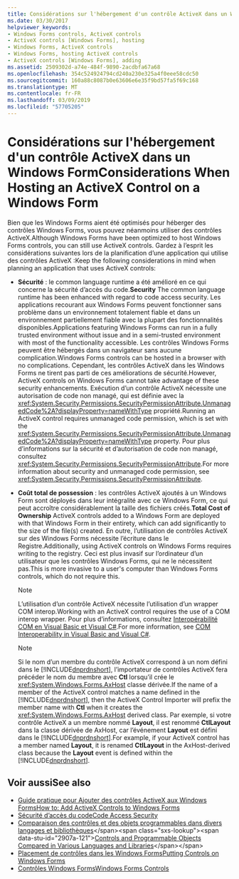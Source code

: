 ```yaml
---
title: Considérations sur l'hébergement d'un contrôle ActiveX dans un Windows Form
ms.date: 03/30/2017
helpviewer_keywords:
- Windows Forms controls, ActiveX controls
- ActiveX controls [Windows Forms], hosting
- Windows Forms, ActiveX controls
- Windows Forms, hosting ActiveX controls
- ActiveX controls [Windows Forms], adding
ms.assetid: 2509302d-a74e-484f-9890-2acdbfa67a68
ms.openlocfilehash: 354c524924794cd240a230e325a4f0eee58cdc50
ms.sourcegitcommit: 160a88c8087b0e63606e6e35f9bd57fa5f69c168
ms.translationtype: MT
ms.contentlocale: fr-FR
ms.lasthandoff: 03/09/2019
ms.locfileid: "57705205"
---
```

# <a name="considerations-when-hosting-an-activex-control-on-a-windows-form"></a><span data-ttu-id="2907a-102">Considérations sur l'hébergement d'un contrôle ActiveX dans un Windows Form</span><span class="sxs-lookup"><span data-stu-id="2907a-102">Considerations When Hosting an ActiveX Control on a Windows Form</span></span>
<span data-ttu-id="2907a-103">Bien que les Windows Forms aient été optimisés pour héberger des contrôles Windows Forms, vous pouvez néanmoins utiliser des contrôles ActiveX.</span><span class="sxs-lookup"><span data-stu-id="2907a-103">Although Windows Forms have been optimized to host Windows Forms controls, you can still use ActiveX controls.</span></span> <span data-ttu-id="2907a-104">Gardez à l’esprit les considérations suivantes lors de la planification d’une application qui utilise des contrôles ActiveX :</span><span class="sxs-lookup"><span data-stu-id="2907a-104">Keep the following considerations in mind when planning an application that uses ActiveX controls:</span></span>  
  
-   <span data-ttu-id="2907a-105">**Sécurité** : le common language runtime a été amélioré en ce qui concerne la sécurité d’accès du code.</span><span class="sxs-lookup"><span data-stu-id="2907a-105">**Security** The common language runtime has been enhanced with regard to code access security.</span></span> <span data-ttu-id="2907a-106">Les applications recourant aux Windows Forms peuvent fonctionner sans problème dans un environnement totalement fiable et dans un environnement partiellement fiable avec la plupart des fonctionnalités disponibles.</span><span class="sxs-lookup"><span data-stu-id="2907a-106">Applications featuring Windows Forms can run in a fully trusted environment without issue and in a semi-trusted environment with most of the functionality accessible.</span></span> <span data-ttu-id="2907a-107">Les contrôles Windows Forms peuvent être hébergés dans un navigateur sans aucune complication.</span><span class="sxs-lookup"><span data-stu-id="2907a-107">Windows Forms controls can be hosted in a browser with no complications.</span></span> <span data-ttu-id="2907a-108">Cependant, les contrôles ActiveX dans les Windows Forms ne tirent pas parti de ces améliorations de sécurité.</span><span class="sxs-lookup"><span data-stu-id="2907a-108">However, ActiveX controls on Windows Forms cannot take advantage of these security enhancements.</span></span> <span data-ttu-id="2907a-109">Exécution d’un contrôle ActiveX nécessite une autorisation de code non managé, qui est définie avec la <xref:System.Security.Permissions.SecurityPermissionAttribute.UnmanagedCode%2A?displayProperty=nameWithType> propriété.</span><span class="sxs-lookup"><span data-stu-id="2907a-109">Running an ActiveX control requires unmanaged code permission, which is set with the <xref:System.Security.Permissions.SecurityPermissionAttribute.UnmanagedCode%2A?displayProperty=nameWithType> property.</span></span> <span data-ttu-id="2907a-110">Pour plus d’informations sur la sécurité et d’autorisation de code non managé, consultez <xref:System.Security.Permissions.SecurityPermissionAttribute>.</span><span class="sxs-lookup"><span data-stu-id="2907a-110">For more information about security and unmanaged code permission, see <xref:System.Security.Permissions.SecurityPermissionAttribute>.</span></span>  
  
-   <span data-ttu-id="2907a-111">**Coût total de possession** : les contrôles ActiveX ajoutés à un Windows Form sont déployés dans leur intégralité avec ce Windows Form, ce qui peut accroître considérablement la taille des fichiers créés.</span><span class="sxs-lookup"><span data-stu-id="2907a-111">**Total Cost of Ownership** ActiveX controls added to a Windows Form are deployed with that Windows Form in their entirety, which can add significantly to the size of the file(s) created.</span></span> <span data-ttu-id="2907a-112">En outre, l’utilisation de contrôles ActiveX sur des Windows Forms nécessite l’écriture dans le Registre.</span><span class="sxs-lookup"><span data-stu-id="2907a-112">Additionally, using ActiveX controls on Windows Forms requires writing to the registry.</span></span> <span data-ttu-id="2907a-113">Ceci est plus invasif sur l’ordinateur d’un utilisateur que les contrôles Windows Forms, qui ne le nécessitent pas.</span><span class="sxs-lookup"><span data-stu-id="2907a-113">This is more invasive to a user's computer than Windows Forms controls, which do not require this.</span></span>  
  
    > [!NOTE]
    >  <span data-ttu-id="2907a-114">L’utilisation d’un contrôle ActiveX nécessite l’utilisation d’un wrapper COM interop.</span><span class="sxs-lookup"><span data-stu-id="2907a-114">Working with an ActiveX control requires the use of a COM interop wrapper.</span></span> <span data-ttu-id="2907a-115">Pour plus d’informations, consultez [Interopérabilité COM en Visual Basic et Visual C#](~/docs/visual-basic/programming-guide/com-interop/com-interoperability-in-net-framework-applications.md).</span><span class="sxs-lookup"><span data-stu-id="2907a-115">For more information, see [COM Interoperability in Visual Basic and Visual C#](~/docs/visual-basic/programming-guide/com-interop/com-interoperability-in-net-framework-applications.md).</span></span>  
  
    > [!NOTE]
    >  <span data-ttu-id="2907a-116">Si le nom d’un membre du contrôle ActiveX correspond à un nom défini dans le [!INCLUDE[dnprdnshort](../../../../includes/dnprdnshort-md.md)], l’importateur de contrôles ActiveX fera précéder le nom du membre avec **Ctl** lorsqu’il crée le <xref:System.Windows.Forms.AxHost> classe dérivée.</span><span class="sxs-lookup"><span data-stu-id="2907a-116">If the name of a member of the ActiveX control matches a name defined in the [!INCLUDE[dnprdnshort](../../../../includes/dnprdnshort-md.md)], then the ActiveX Control Importer will prefix the member name with **Ctl** when it creates the <xref:System.Windows.Forms.AxHost> derived class.</span></span> <span data-ttu-id="2907a-117">Par exemple, si votre contrôle ActiveX a un membre nommé **Layout**, il est renommé **CtlLayout** dans la classe dérivée de AxHost, car l’événement **Layout** est défini dans le [!INCLUDE[dnprdnshort](../../../../includes/dnprdnshort-md.md)].</span><span class="sxs-lookup"><span data-stu-id="2907a-117">For example, if your ActiveX control has a member named **Layout**, it is renamed **CtlLayout** in the AxHost-derived class because the **Layout** event is defined within the [!INCLUDE[dnprdnshort](../../../../includes/dnprdnshort-md.md)].</span></span>  
  
## <a name="see-also"></a><span data-ttu-id="2907a-118">Voir aussi</span><span class="sxs-lookup"><span data-stu-id="2907a-118">See also</span></span>
- [<span data-ttu-id="2907a-119">Guide pratique pour Ajouter des contrôles ActiveX aux Windows Forms</span><span class="sxs-lookup"><span data-stu-id="2907a-119">How to: Add ActiveX Controls to Windows Forms</span></span>](how-to-add-activex-controls-to-windows-forms.md)
- [<span data-ttu-id="2907a-120">Sécurité d’accès du code</span><span class="sxs-lookup"><span data-stu-id="2907a-120">Code Access Security</span></span>](../../misc/code-access-security.md)
- <span data-ttu-id="2907a-121">[Comparaison des contrôles et des objets programmables dans divers langages et bibliothèques](https://docs.microsoft.com/previous-versions/visualstudio/visual-studio-2010/0061wezk(v=vs.100))</span><span class="sxs-lookup"><span data-stu-id="2907a-121">[Controls and Programmable Objects Compared in Various Languages and Libraries](https://docs.microsoft.com/previous-versions/visualstudio/visual-studio-2010/0061wezk(v=vs.100))</span></span>
- [<span data-ttu-id="2907a-122">Placement de contrôles dans les Windows Forms</span><span class="sxs-lookup"><span data-stu-id="2907a-122">Putting Controls on Windows Forms</span></span>](putting-controls-on-windows-forms.md)
- [<span data-ttu-id="2907a-123">Contrôles Windows Forms</span><span class="sxs-lookup"><span data-stu-id="2907a-123">Windows Forms Controls</span></span>](index.md)
